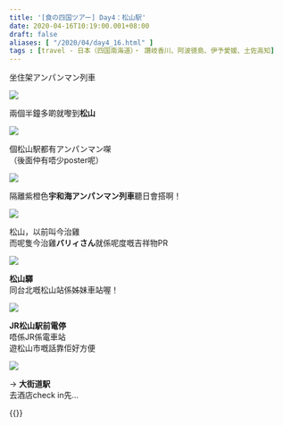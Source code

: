 ```yaml
---
title: '[食の四国ツアー] Day4：松山駅'
date: 2020-04-16T10:19:00.001+08:00
draft: false
aliases: [ "/2020/04/day4_16.html" ]
tags : [travel - 日本（四国南海道）・ 讚岐香川、阿波徳島、伊予愛媛、土佐高知]
---
```


坐住架アンパンマン列車  

![](/images/shikoku4e.jpg)

兩個半鐘多啲就嚟到**松山**  

![](/images/shikoku4e1.jpg)

個松山駅都有アンパンマン㗎  
（後面仲有唔少poster呢）  

![](/images/shikoku4e2.jpg)

隔離紫橙色**宇和海アンパンマン列車**聽日會搭啊！  

![](/images/shikoku4e3.jpg)

松山，以前叫今治雞  
而呢隻今治雞**バリィさん**就係呢度嘅吉祥物PR  

![](/images/shikoku4e4.jpg)

**松山驛**  
同台北嘅松山站係姊妹車站喔！  

![](/images/shikoku4e5.jpg)

**JR松山駅前電停**  
唔係JR係電車站  
遊松山市嘅話靠佢好方便  

![](/images/shikoku4e6.jpg)

→ **大街道駅**  
去酒店check in先...  
  
{{<shikoku>}}
  
